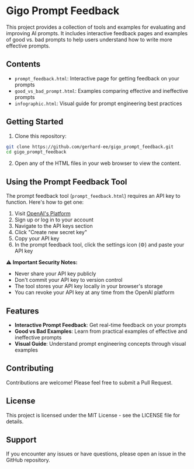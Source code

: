 # Gigo Prompt Feedback

This project provides a collection of tools and examples for evaluating and improving AI prompts. It includes interactive feedback pages and examples of good vs. bad prompts to help users understand how to write more effective prompts.

## Contents

- `prompt_feedback.html`: Interactive page for getting feedback on your prompts
- `good_vs_bad_prompt.html`: Examples comparing effective and ineffective prompts
- `infographic.html`: Visual guide for prompt engineering best practices

## Getting Started

1. Clone this repository:
```bash
git clone https://github.com/gerhard-ee/gigo_prompt_feedback.git
cd gigo_prompt_feedback
```

2. Open any of the HTML files in your web browser to view the content.

## Using the Prompt Feedback Tool

The prompt feedback tool (`prompt_feedback.html`) requires an API key to function. Here's how to get one:

1. Visit [OpenAI's Platform](https://platform.openai.com/)
2. Sign up or log in to your account
3. Navigate to the API keys section
4. Click "Create new secret key"
5. Copy your API key
6. In the prompt feedback tool, click the settings icon (⚙️) and paste your API key

⚠️ **Important Security Notes:**
- Never share your API key publicly
- Don't commit your API key to version control
- The tool stores your API key locally in your browser's storage
- You can revoke your API key at any time from the OpenAI platform

## Features

- **Interactive Prompt Feedback**: Get real-time feedback on your prompts
- **Good vs Bad Examples**: Learn from practical examples of effective and ineffective prompts
- **Visual Guide**: Understand prompt engineering concepts through visual examples

## Contributing

Contributions are welcome! Please feel free to submit a Pull Request.

## License

This project is licensed under the MIT License - see the LICENSE file for details.

## Support

If you encounter any issues or have questions, please open an issue in the GitHub repository. 